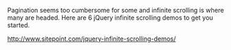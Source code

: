 Pagination seems too cumbersome for some and infinite scrolling is where many are headed. Here are 6 jQuery infinite scrolling demos to get you started.

http://www.sitepoint.com/jquery-infinite-scrolling-demos/
